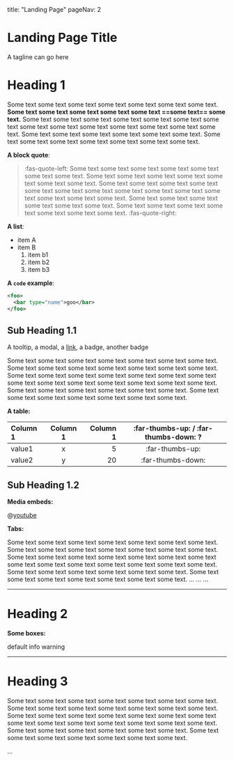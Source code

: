 <frontmatter>
  title: "Landing Page"
  pageNav: 2
</frontmatter>

<p/>

<div class="jumbotron jumbotron-fluid bg-primary text-white">
  <div class="container">
    <h1 class="display-4">Landing Page Title</h1>
    <p class="lead">A tagline can go here</p>
  </div>
</div>

# Heading 1

Some text some text some text some text some text some text some text. **Some text some text some text some text some text ==some text== some text.** Some text some text some text some text some text some text some text some text some text some text some text some text some text some text. Some text some text some text some text some text some text. Some text some text some text some text some text some text some text.

**A block quote**:

<blockquote>

:fas-quote-left: Some text some text some text some text some text some text some text. Some text some text some text some text some text some text some text. Some text some text some text some text some text some text some text some text some text some text some text some text some text some text. Some text some text some text some text some text some text. Some text some text some text some text some text some text some text. :fas-quote-right:
</blockquote>

**A list**:
* item A
* item B
  1. item b1
  2. item b2
  3. item b3

**A `code` example**:
```xml
<foo>
  <bar type="name">goo</bar>
</foo>
```

## Sub Heading 1.1

A <tooltip content=":exclamation: Some **Important** explanation">tooltip</tooltip>, a <trigger trigger="click" for="modal:context-target">modal</trigger>, a [link](https://markbind.org), a <span class="badge badge-danger">badge</span>, another <span class="badge badge-warning">badge</span>


<modal large title="Modal Title" id="modal:context-target">

Some text some text some text some text some text some text some text. Some text some text some text some text some text some text some text. Some text some text some text some text some text some text some text some text some text some text some text some text some text some text. Some text some text some text some text some text some text. Some text some text some text some text some text some text some text.
</modal>

**A table:**

Column 1 | Column 1 | Column 1 |:far-thumbs-up: / :far-thumbs-down: ?
:--------| :------: | --------:| :-----------------------------------:
value1   | x        | 5        | :far-thumbs-up:
value2   | y        | 20       | :far-thumbs-down:


## Sub Heading 1.2

**Media embeds:**

@[youtube](v40b3ExbM0c)

<p/>

**Tabs:**

<tabs>
  <tab header="Tab X">

 Some text some text some text some text some text some text some text. Some text some text some text some text some text some text some text. Some text some text some text some text some text some text some text some text some text some text some text some text some text some text. Some text some text some text some text some text some text. Some text some text some text some text some text some text some text.
  </tab>
  <tab header="Tab Y">
    ...
  </tab>
  <tab-group header="Tab group">
    <tab header="Tab Y.1">
      ...
    </tab>
    <tab header="Tab Y.2">
      ...
    </tab>
  </tab-group>

</tabs>

----------------------------------------------------------------------------------------------------------------------

# Heading 2

**Some boxes:**

<box>
  default
</box>
<box type="info">
  info
</box>
<box type="warning">
  warning
</box>

<p/>

----------------------------------------------------------------------------------------------------------------------

# Heading 3 

<panel type="info" header="Expandable panel">

Some text some text some text some text some text some text some text. Some text some text some text some text some text some text some text. Some text some text some text some text some text some text some text some text some text some text some text some text some text some text. Some text some text some text some text some text some text. Some text some text some text some text some text some text some text.
</panel>

<p/>

<panel type="success" header="Minimized panel" minimized >

...
</panel>